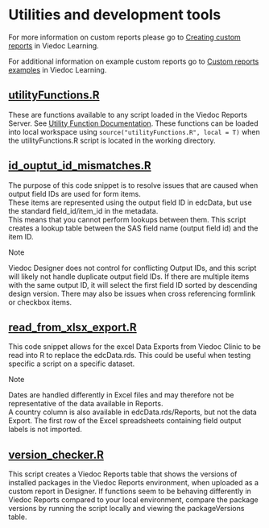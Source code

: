 # Utilities and development tools

For more information on custom reports please go to <a href="https://help.viedoc.net/c/8a3600/6e9c82/en/" target="_blank" rel="noopener">Creating custom reports</a> in Viedoc Learning.

For additional information on example custom reports go to <a href="https://help.viedoc.net/c/8a3600/9fc73b/en/" target="_blank" rel="noopener">Custom reports examples</a> in Viedoc Learning.

## [utilityFunctions.R](./utilityFunctions.R)
These are functions available to any script loaded in the Viedoc Reports Server. See [Utility Function Documentation](../docs/dev_guide.md#utility-functions).
These functions can be loaded into local workspace using `source("utilityFunctions.R", local = T)` when the utilityFunctions.R script is located in the working directory.

## [id_ouptut_id_mismatches.R](./id_ouptut_id_mismatches.R)
The purpose of this code snippet is to resolve issues that are caused when output field IDs are used for form items.  
These items are represented using the output field ID in edcData, but use the standard field_id/item_id in the metadata.  
This means that you cannot perform lookups between them. This script creates a lookup table between the SAS field name (output field id) and the item ID. 

> [!Note]
> Viedoc Designer does not control for conflicting Output IDs, and this script will likely not handle duplicate output field IDs.
> If there are multiple items with the same output ID, it will select the first field ID sorted by descending design version.
> There may also be issues when cross referencing formlink or checkbox items.

## [read_from_xlsx_export.R](./[read_from_xlsx_export.R)
This code snippet allows for the excel Data Exports from Viedoc Clinic to be read into R to replace the edcData.rds. 
This could be useful when testing specific a script on a specific dataset.

> [!Note]
> Dates are handled differently in Excel files and may therefore not be representative of the data available in Reports.  
> A country column is also available in edcData.rds/Reports, but not the data Export.
> The first row of the Excel spreadsheets containing field output labels is not imported.

## [version_checker.R](./version_checker.R)
This script creates a Viedoc Reports table that shows the versions of installed packages in the Viedoc Reports environment, when uploaded as a custom report in Designer.
If functions seem to be behaving differently in Viedoc Reports compared to your local environment, compare the package versions by running the script locally and viewing the packageVersions table.
